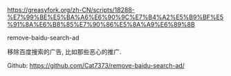 https://greasyfork.org/zh-CN/scripts/18288-%E7%99%BE%E5%BA%A6%E6%90%9C%E7%B4%A2%E5%B9%BF%E5%91%8A%E6%B8%85%E7%90%86%E5%8A%A9%E6%89%8B

remove-baidu-search-ad

移除百度搜索的广告, 比如那些恶心的推广.

Github: https://github.com/Cat7373/remove-baidu-search-ad/
